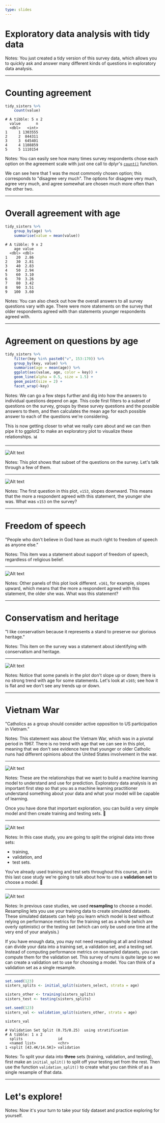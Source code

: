 ```yaml
---
type: slides
---
```


# Exploratory data analysis with tidy data

Notes: You just created a tidy version of this survey data, which allows you to quickly ask and answer many different kinds of questions in exploratory data analysis.

---

# Counting agreement

```r
tidy_sisters %>%
    count(value)
```

```out
# A tibble: 5 x 2
  value       n
  <dbl>   <int>
1     1 1303555
2     2  844311
3     3  645401
4     4 1108859
5     5 1110154
```

Notes: You can easily see how many times survey respondents chose each option on the agreement scale with just one call to dplyr's [`count()`](https://dplyr.tidyverse.org/reference/tally.html) function.

We can see here that 1 was the most commonly chosen option; this corresponds to "disagree very much". The options for disagree very much, agree very much, and agree somewhat are chosen much more often than the other two.

---

# Overall agreement with age

```r
tidy_sisters %>%
    group_by(age) %>%
    summarise(value = mean(value))
```

```out
# A tibble: 9 x 2
    age value
  <dbl> <dbl>
1    20  2.86
2    30  2.81
3    40  2.83
4    50  2.94
5    60  3.10
6    70  3.26
7    80  3.42
8    90  3.51
9   100  3.60
```

Notes: You can also check out how the overall answers to all survey questions vary with age. There were more statements on the survey that older respondents agreed with than statements younger respondents agreed with.

---

# Agreement on questions by age

```r
tidy_sisters %>%
    filter(key %in% paste0("v", 153:170)) %>%
    group_by(key, value) %>%
    summarise(age = mean(age)) %>%
    ggplot(aes(value, age, color = key)) +
    geom_line(alpha = 0.5, size = 1.5) +
    geom_point(size = 2) +
    facet_wrap(~key)
```

Notes: We can go a few steps further and dig into how the answers to individual questions depend on age. This code first filters to a subset of questions on the survey, groups by these survey questions and the possible answers to them, and then calculates the mean age for each possible answer to each of the questions we're considering. 

This is now getting closer to what we really care about and we can then pipe it to ggplot2 to make an exploratory plot to visualize these relationships. 📊

---

![Alt text](https://github.com/juliasilge/supervised-ML-case-studies-course/blob/master/img/plots-for-ml-case-studies.001.png?raw=true)

Notes: This plot shows that subset of the questions on the survey. Let's talk through a few of them. 

---

![Alt text](https://github.com/juliasilge/supervised-ML-case-studies-course/blob/master/img/plots-for-ml-case-studies.002.png?raw=true)

Notes: The first question in this plot, `v153`, slopes downward. This means that the more a respondent agreed with this statement, the younger she was. What was `v153` on the survey?

---

# Freedom of speech

"People who don't believe in God have as much right to freedom of speech as anyone else."

Notes: This item was a statement about support of freedom of speech, regardless of religious belief.

---

![Alt text](https://github.com/juliasilge/supervised-ML-case-studies-course/blob/master/img/plots-for-ml-case-studies.003.png?raw=true)

Notes: Other panels of this plot look different. `v161`, for example, slopes upward, which means that the more a respondent agreed with this statement, the older she was. What was this statement?

---

# Conservatism and heritage

"I like conservatism because it represents a stand to preserve our glorious heritage."

Notes: This item on the survey was a statement about identifying with conservatism and heritage.

---

![Alt text](https://github.com/juliasilge/supervised-ML-case-studies-course/blob/master/img/plots-for-ml-case-studies.004.png?raw=true)

Notes: Notice that some panels in the plot don't slope up or down; there is no strong trend with age for some statements. Let's look at `v165`; see how it is flat and we don't see any trends up or down.

---

# Vietnam War

"Catholics as a group should consider active opposition to US participation in Vietnam."

Notes: This statement was about the Vietnam War, which was in a pivotal period in 1967. There is no trend with age that we can see in this plot, meaning that we don't see evidence here that younger or older Catholic nuns had different opinions about the United States involvement in the war.

---

![Alt text](https://github.com/juliasilge/supervised-ML-case-studies-course/blob/master/img/plots-for-ml-case-studies.001.png?raw=true)

Notes: These are the relationships that we want to build a machine learning model to understand and use for prediction. Exploratory data analysis is an important first step so that you as a machine learning practitioner understand something about your data and what your model will be capable of learning. 

Once you have done that important exploration, you can build a very simple model and then create training and testing sets. 💫

---

![Alt text](https://github.com/juliasilge/supervised-ML-case-studies-course/blob/master/img/validation.png?raw=true)

Notes: In this case study, you are going to split the original data into three sets:

- training, 
- validation, and 
- test sets. 

You've already used training and test sets throughout this course, and in this last case study we're going to talk about how to use a **validation set** to choose a model. 🧐

---

![Alt text](https://github.com/juliasilge/supervised-ML-case-studies-course/blob/master/img/validation.png?raw=true)

Notes: In previous case studies, we used **resampling** to choose a model. Resampling lets you use your training data to create simulated datasets. These simulated datasets can help you learn which model is best without relying on performance metrics for the training set as a whole (which are overly optimistic) or the testing set (which can only be used one time at the very end of your analysis.)

If you have enough data, you may not need resampling at all and instead can divide your data into a training set, a validation set, and a testing set. Instead of computing performance metrics on resampled datasets, you can compute them for the validation set. This survey of nuns is quite large so we can create a validation set to use for choosing a model. You can think of a validation set as a single resample.

---

```r
set.seed(123)
sisters_splits <- initial_split(sisters_select, strata = age)

sisters_other <- training(sisters_splits)
sisters_test <- testing(sisters_splits)

set.seed(123)
sisters_val <- validation_split(sisters_other, strata = age)

sisters_val
```

```out
# Validation Set Split (0.75/0.25)  using stratification 
# A tibble: 1 x 2
  splits                id        
  <named list>          <chr>     
1 <split [43.4K/14.5K]> validation
```


Notes: To split your data into **three** sets (training, validation, and testing), first make an `initial_split()` to split off your testing set from the rest. Then use the function `validation_split()` to create what you can think of as a single resample of that data.


---

# Let's explore!

Notes: Now it's your turn to take your tidy dataset and practice exploring for yourself.








